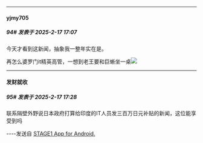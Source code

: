 ﻿
*****

####  yjmy705  
##### 94#       发表于 2025-2-17 17:07

今天才看到这新闻，抽象我一整年实在是。

再怎么婆罗门it精英高管，一想到老王要和巨蜥坐一桌<img src="https://static.saraba1st.com/image/smiley/face2017/130.png" referrerpolicy="no-referrer">


*****

####  发财就收  
##### 95#       发表于 2025-2-17 17:28

联系隔壁外野说日本政府打算给印度的IT人员发三百万日元补贴的新闻，这位能享受到吗

----发送自 [STAGE1 App for Android.](http://stage1.5j4m.com/?1.39)

